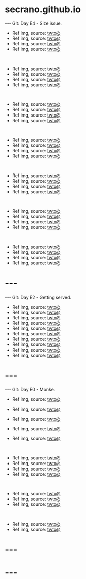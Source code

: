 # secrano.github.io

--- Git: Day E4 - Size issue.

- Ref img, source: [twtx@](https://x.com/AniNewsAndFacts/status/1828444919502893113)
- Ref img, source: [twtx@](https://x.com/hourly_shitpost/status/1828719233032712575)
- Ref img, source: [twtx@](https://x.com/matriix_heat/status/1828601136569352387)
- Ref img, source: [twtx@](https://x.com/PostsOfCats/status/1828486608401629445)

<br/>

- Ref img, source: [twtx@](https://x.com/LoLUKN/status/1828477855719682053)
- Ref img, source: [twtx@](https://x.com/Fs_Hao_/status/1828369845362020564)
- Ref img, source: [twtx@](https://x.com/yumesyokunin/status/1828011171955519944)
- Ref img, source: [twtx@](https://x.com/ILLUMINUSNUMB_/status/1828096457070756056)

<br/>

- Ref img, source: [twtx@](https://x.com/Shefali__J/status/1828047240788652056)
- Ref img, source: [twtx@](https://x.com/iamlordzeus/status/1828323622622314739)
- Ref img, source: [twtx@](https://x.com/newworldartur/status/1828062508365848740)
- Ref img, source: [twtx@](https://x.com/Ira_TheArtist/status/1828428227674567017)

<br/>

- Ref img, source: [twtx@](https://x.com/makeine_anime/status/1828628576352211057)
- Ref img, source: [twtx@](https://x.com/WomenBeingAwful/status/1828180441083379940)
- Ref img, source: [twtx@](https://x.com/ifoundyoufaker/status/1828143901192134752)
- Ref img, source: [twtx@](https://x.com/Schl4fy/status/1828046007398985857)

<br/>

- Ref img, source: [twtx@](https://x.com/ShouldHaveCat/status/1828257129238536697)
- Ref img, source: [twtx@](https://x.com/GIO_PAINT/status/1828301150438772908)
- Ref img, source: [twtx@](https://x.com/milkynoe/status/1828199690547920929)
- Ref img, source: [twtx@](https://x.com/PunchingCat/status/1828527987710636388)

<br/>

- Ref img, source: [twtx@](https://x.com/shibayu4/status/1828719175654691109)
- Ref img, source: [twtx@](https://x.com/KrSpeed_/status/1828118692250468845)
- Ref img, source: [twtx@](https://x.com/Yoda4ever/status/1828419714080813361)
- Ref img, source: [twtx@](https://x.com/RoboticSteve/status/1828519179525173566)

<br/>

- Ref img, source: [twtx@](https://x.com/SkinSpotlights/status/1828502718324834436)
- Ref img, source: [twtx@](https://x.com/DocStrangelove2/status/1828507119055745050)
- Ref img, source: [twtx@](https://x.com/ValkyraeUpdates/status/1828546010018095342)
- Ref img, source: [twtx@](https://x.com/pragquartet/status/1828125195196059978)

# ---

--- Git: Day E2 - Getting served.

- Ref img, source: [twtx@](https://x.com/retro_twt/status/1828266214734319626)
- Ref img, source: [twtx@](https://x.com/02121976_yama2/status/1828266531601686634)
- Ref img, source: [twtx@](https://x.com/asagawo_elf/status/1827995902499545560)
- Ref img, source: [twtx@](https://x.com/negaposi_pix/status/1828003766295019921)
- Ref img, source: [twtx@](https://x.com/tunguz/status/1828171824313610752)
- Ref img, source: [twtx@](https://x.com/natsu_nokimi/status/1827953270075334712)
- Ref img, source: [twtx@](https://x.com/NolanAnalyst/status/1827923675980398841)
- Ref img, source: [twtx@](https://x.com/yumesyokunin/status/1828240999866606053)
- Ref img, source: [twtx@](https://x.com/NoCatsNoLife_m/status/1828388629410128174)
- Ref img, source: [twtx@](https://x.com/ShouldHaveCat/status/1828379574163415310)

# ---

--- Git: Day E0 - Monke.

- Ref img, source: [twtx@](https://x.com/cdaein/status/1827304478347039013)

- Ref img, source: [twtx@](https://x.com/peronyawns/status/1827786834128031970)
- Ref img, source: [twtx@](https://x.com/R0nih/status/1827828216050143312)
- Ref img, source: [twtx@](https://x.com/hourly_shitpost/status/1827409297854042541)
- Ref img, source: [twtx@](https://x.com/p1ct0a1/status/1827322521160708471)

<br/>

- Ref img, source: [twtx@](https://x.com/ton_ton_ai/status/1827117962408669695)
- Ref img, source: [twtx@](https://x.com/hanagasa_manya/status/1827309093075251328)
- Ref img, source: [twtx@](https://x.com/TylerGlaiel/status/1827830209636417811)
- Ref img, source: [twtx@](https://x.com/TylerGlaiel/status/1827830089377312923)

<br/>

- Ref img, source: [twtx@](https://x.com/TheMouseCrypto/status/1827151091777114377)
- Ref img, source: [twtx@](https://x.com/sara21222122/status/1827118136933675514)
- Ref img, source: [twtx@](https://x.com/mimi_aiart/status/1827269622888075469)

<br/>

- Ref img, source: [twtx@](https://x.com/OtakuGod_/status/1827905428719567117)
- Ref img, source: [twtx@](https://x.com/GXAuraOfficial/status/1827866065696624866)

# ---
# ---
